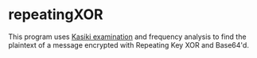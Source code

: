 # repeatingXOR

This program uses [Kasiki examination](https://en.wikipedia.org/wiki/Kasiski_examination) and frequency analysis to find the plaintext of a message encrypted with Repeating Key XOR and Base64'd.
